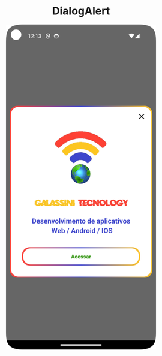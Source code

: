 <h1 align="center">DialogAlert</h1>

<p align="center">
  <img src="https://github.com/devgalassini/DialogAlert/raw/master/alertdialog.png" alt="AlertDialog" width="400">
</p>
